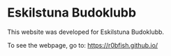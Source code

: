 # Eskilstuna Budoklubb

This website was developed for Eskilstuna Budoklubb.

To see the webpage, go to: https://r0bfish.github.io/
